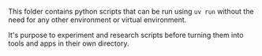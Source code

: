 This folder contains python scripts that can be run using `uv run` without the need for any other environment or virtual environment.

It's purpose to experiment and research scripts before turning them into tools and apps in their own directory.

